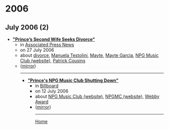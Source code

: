 # 2006

## July 2006 (2)

 - [**"Prince’s Second Wife Seeks Divorce"**](https://apnews.com/c1fedc72849a886a891899e38f3a6ad2)<ul><li>in [Associated Press News](https://apnews.com/)</li><li>on 27 July 2006</li><li>about [divorce](../../topics/divorce/index.md), [Manuela Testolini](../../topics/manuela-testolini/index.md), [Mayte](../../topics/mayte/index.md), [Mayte Garcia](../../topics/mayte-garcia/index.md), [NPG Music Club (website)](../../topics/website/npg-music-club/index.md), [Patrick Cousins](../../topics/patrick-cousins/index.md)</li><li>([mirror](https://web.archive.org/web/*/https://apnews.com/c1fedc72849a886a891899e38f3a6ad2))</li><ul>

----

 - [**"Prince's NPG Music Club Shutting Down"**](https://www.billboard.com/articles//1352492/princes-npg-music-club-shutting-down)<ul><li>in [Billboard](https://www.billboard.com/)</li><li>on 12 July 2006</li><li>about [NPG Music Club (website)](../../topics/website/npg-music-club/index.md), [NPGMC (website)](../../topics/website/npgmc/index.md), [Webby Award](../../topics/webby-award/index.md)</li><li>([mirror](https://web.archive.org/web/*/https://www.billboard.com/articles//1352492/princes-npg-music-club-shutting-down))</li><ul>

----

[Home](../index.md)
